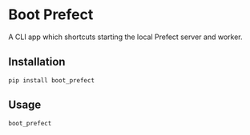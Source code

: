 # Boot Prefect

A CLI app which shortcuts starting the local Prefect server and worker.

## Installation

```
pip install boot_prefect
```

## Usage

```
boot_prefect
```
